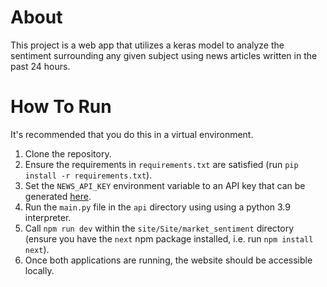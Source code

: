 # About

This project is a web app that utilizes a keras model to analyze the sentiment surrounding any given subject using news articles written in the past 24 hours.

# How To Run

It's recommended that you do this in a virtual environment.

1. Clone the repository.
2. Ensure the requirements in `requirements.txt` are satisfied (run `pip install -r requirements.txt`).
3. Set the `NEWS_API_KEY` environment variable to an API key that can be generated [here](https://newsapi.org/).
4. Run the `main.py` file in the `api` directory using using a python 3.9 interpreter.
5. Call `npm run dev` within the `site/Site/market_sentiment` directory (ensure you have the `next` npm package installed, i.e. run `npm install next`).
6. Once both applications are running, the website should be accessible locally.
